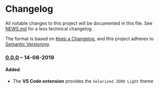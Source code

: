 # Changelog

All notable changes to this project will be documented in this file. See [NEWS.md](NEWS.md) for a less technical changelog.

The format is based on [Keep a Changelog], and this project adheres to [Semantic Versioning].

### [0.0.0] – 14-08-2019

#### Added

- The **VS Code extension** provides the `Solarized ZERO Light` theme

[Keep a Changelog]: <https://keepachangelog.com/en/1.0.0/>
[Semantic Versioning]: <https://semver.org/spec/v2.0.0.html>
[0.0.0]: <https://github.com/Aksamyt/solarized-zero/releases/tag/v0.0.0>
